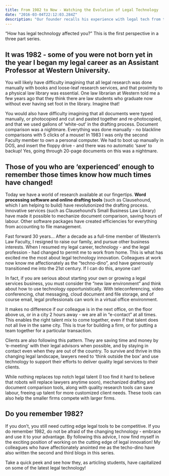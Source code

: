 ```yaml
---
title: From 1982 to Now - Watching the Evolution of Legal Technology
date: "2016-03-04T22:12:03.284Z"
description: "Our founder recalls his experience with legal tech from the start of his career until now."
---
```


“How has legal technology affected you?” This is the first perspective in a three part series.

## It was 1982 - some of you were not born yet in the year I began my legal career as an Assistant Professor at Western University. 

You will likely have difficulty imagining that all legal research was done manually with books and loose-leaf research services, and that proximity to a physical law library was essential. One law librarian at Western told me a few years ago that they think there are law students who graduate now without ever having set foot in the library. Imagine that!

You would also have difficulty imagining that all documents were typed manually, or photocopied and cut and pasted together and re-photocopied, and that we used gallons of ‘white-out’ in the drafting process. Document comparison was a nightmare. Everything was done manually - no blackline comparisons with 5 clicks of a mouse! In 1983 I was only the second Faculty member to own a personal computer. We had to boot up manually in DOS, and insert the floppy drive - and there was no automatic ‘save’ to backup! Yes, going through 20-page documents on this was a nightmare.

## Those of you who are ‘experienced’ enough to remember those times know how much times have changed!

Today we have a world of research available at our fingertips. **Word processing software and online drafting tools** (such as Clausehound, which I am helping to build) have revolutionized the drafting process. Innovative services (such as Clausehound’s Small Business Law Library) have made it possible to mechanize document comparison, saving hours of labour. Other software packages have created efficiencies for everything from accounting to file management.

Fast forward 30 years… After a decade as a full-time member of Western’s Law Faculty, I resigned to raise our family, and pursue other business interests. When I resumed my legal career, technology - and the legal profession - had changed to permit me to work from home. This is what has excited me the most about legal technology innovation. Colleagues at work now know me affectionately as the “techno-dino”, and have generously transitioned me into the 21st century. If I can do this, anyone can!

In fact, if you are serious about starting your own or growing a legal services business, you must consider the “new law environment” and think about how to use technology opportunistically. With teleconferencing, video conferencing, chat messaging, cloud document and file storage, and of course email, legal professionals can work in a virtual office environment.

It makes no difference if our colleague is in the next office, on the floor above us, or in a city 2 hours away - we are all in “e-contact” at all times. This enables the right talent mix to come together, even if that talent does not all live in the same city. This is true for building a firm, or for putting a team together for a particular transaction.

Clients are also following this pattern. They are saving time and money by ‘e-meeting’ with their legal advisors when possible, and by staying in contact even when they are out of the country. To survive and thrive in this changing legal landscape, lawyers need to ‘think outside the box’ and use technology to support their efforts to deliver quality legal services to their clients.

While nothing replaces top notch legal talent (I too find it hard to believe that robots will replace lawyers anytime soon), mechanized drafting and document comparison tools, along with quality research tools can save labour, freeing up talent for more customized client needs. These tools can also help the smaller firms compete with larger firms.

## Do you remember 1982?

If you don’t, you still need cutting edge legal tools to be competitive. If you do remember 1982, do not be afraid of the changing technology - embrace and use it to your advantage. By following this advice, I now find myself in the exciting position of working on the cutting edge of legal innovation! My colleagues who have affectionately anointed me as the techo-dino have also written the second and third blogs in this series.

Take a quick peek and see how they, as articling students, have capitalized on some of the latest legal technology!
